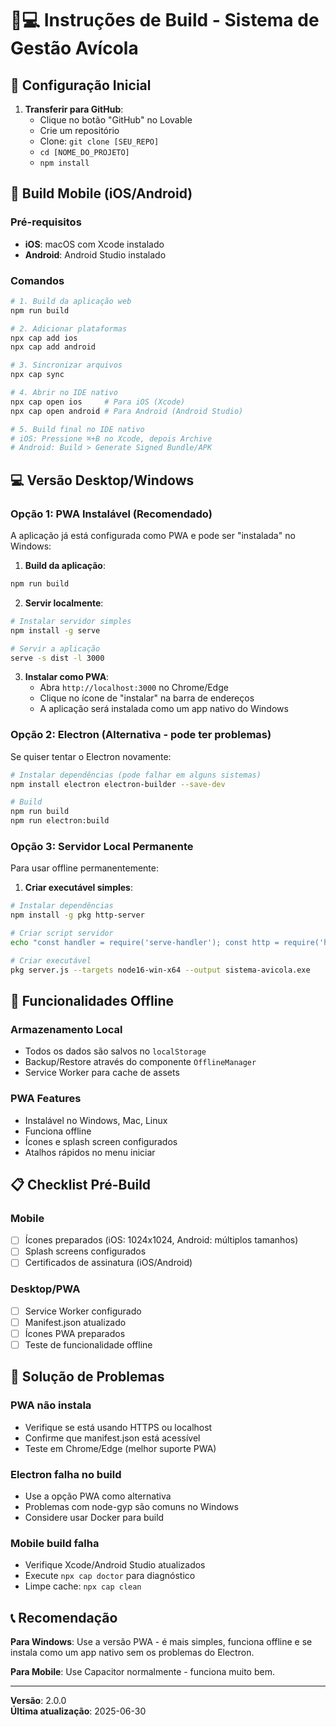 
# 📱💻 Instruções de Build - Sistema de Gestão Avícola

## 🚀 Configuração Inicial

1. **Transferir para GitHub**:
   - Clique no botão "GitHub" no Lovable
   - Crie um repositório
   - Clone: `git clone [SEU_REPO]`
   - `cd [NOME_DO_PROJETO]`
   - `npm install`

## 📱 Build Mobile (iOS/Android)

### Pré-requisitos
- **iOS**: macOS com Xcode instalado
- **Android**: Android Studio instalado

### Comandos
```bash
# 1. Build da aplicação web
npm run build

# 2. Adicionar plataformas
npx cap add ios
npx cap add android

# 3. Sincronizar arquivos
npx cap sync

# 4. Abrir no IDE nativo
npx cap open ios     # Para iOS (Xcode)
npx cap open android # Para Android (Android Studio)

# 5. Build final no IDE nativo
# iOS: Pressione ⌘+B no Xcode, depois Archive
# Android: Build > Generate Signed Bundle/APK
```

## 💻 Versão Desktop/Windows

### Opção 1: PWA Instalável (Recomendado)
A aplicação já está configurada como PWA e pode ser "instalada" no Windows:

1. **Build da aplicação**:
```bash
npm run build
```

2. **Servir localmente**:
```bash
# Instalar servidor simples
npm install -g serve

# Servir a aplicação
serve -s dist -l 3000
```

3. **Instalar como PWA**:
   - Abra `http://localhost:3000` no Chrome/Edge
   - Clique no ícone de "instalar" na barra de endereços
   - A aplicação será instalada como um app nativo do Windows

### Opção 2: Electron (Alternativa - pode ter problemas)
Se quiser tentar o Electron novamente:

```bash
# Instalar dependências (pode falhar em alguns sistemas)
npm install electron electron-builder --save-dev

# Build
npm run build
npm run electron:build
```

### Opção 3: Servidor Local Permanente
Para usar offline permanentemente:

1. **Criar executável simples**:
```bash
# Instalar dependências
npm install -g pkg http-server

# Criar script servidor
echo "const handler = require('serve-handler'); const http = require('http'); const server = http.createServer((req, res) => { return handler(req, res, { public: './dist' }); }); server.listen(3000, () => { console.log('Aplicação rodando em http://localhost:3000'); });" > server.js

# Criar executável
pkg server.js --targets node16-win-x64 --output sistema-avicola.exe
```

## 🔧 Funcionalidades Offline

### Armazenamento Local
- Todos os dados são salvos no `localStorage`
- Backup/Restore através do componente `OfflineManager`
- Service Worker para cache de assets

### PWA Features
- Instalável no Windows, Mac, Linux
- Funciona offline
- Ícones e splash screen configurados
- Atalhos rápidos no menu iniciar

## 📋 Checklist Pré-Build

### Mobile
- [ ] Ícones preparados (iOS: 1024x1024, Android: múltiplos tamanhos)
- [ ] Splash screens configurados
- [ ] Certificados de assinatura (iOS/Android)

### Desktop/PWA
- [ ] Service Worker configurado
- [ ] Manifest.json atualizado
- [ ] Ícones PWA preparados
- [ ] Teste de funcionalidade offline

## 🚨 Solução de Problemas

### PWA não instala
- Verifique se está usando HTTPS ou localhost
- Confirme que manifest.json está acessível
- Teste em Chrome/Edge (melhor suporte PWA)

### Electron falha no build
- Use a opção PWA como alternativa
- Problemas com node-gyp são comuns no Windows
- Considere usar Docker para build

### Mobile build falha
- Verifique Xcode/Android Studio atualizados
- Execute `npx cap doctor` para diagnóstico
- Limpe cache: `npx cap clean`

## 📞 Recomendação

**Para Windows**: Use a versão PWA - é mais simples, funciona offline e se instala como um app nativo sem os problemas do Electron.

**Para Mobile**: Use Capacitor normalmente - funciona muito bem.

---

**Versão**: 2.0.0  
**Última atualização**: 2025-06-30
